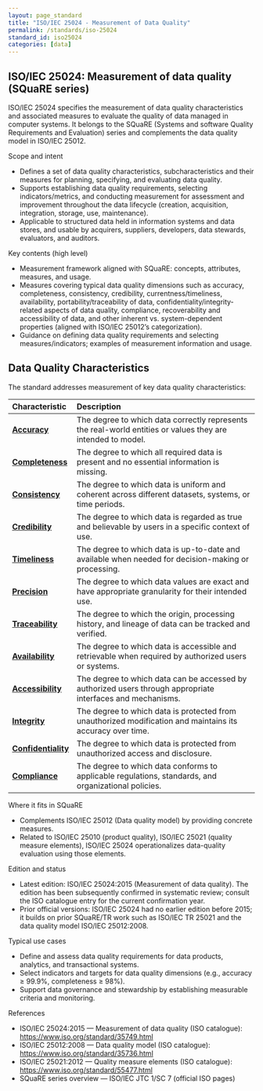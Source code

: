 ```yaml
---
layout: page_standard
title: "ISO/IEC 25024 - Measurement of Data Quality"
permalink: /standards/iso-25024
standard_id: iso25024
categories: [data]
---
```


## ISO/IEC 25024: Measurement of data quality (SQuaRE series)

ISO/IEC 25024 specifies the measurement of data quality characteristics and associated measures to evaluate the quality of data managed in computer systems. It belongs to the SQuaRE (Systems and software Quality Requirements and Evaluation) series and complements the data quality model in ISO/IEC 25012.

Scope and intent
- Defines a set of data quality characteristics, subcharacteristics and their measures for planning, specifying, and evaluating data quality.
- Supports establishing data quality requirements, selecting indicators/metrics, and conducting measurement for assessment and improvement throughout the data lifecycle (creation, acquisition, integration, storage, use, maintenance).
- Applicable to structured data held in information systems and data stores, and usable by acquirers, suppliers, developers, data stewards, evaluators, and auditors.

Key contents (high level)
- Measurement framework aligned with SQuaRE: concepts, attributes, measures, and usage.
- Measures covering typical data quality dimensions such as accuracy, completeness, consistency, credibility, currentness/timeliness, availability, portability/traceability of data, confidentiality/integrity-related aspects of data quality, compliance, recoverability and accessibility of data, and other inherent vs. system-dependent properties (aligned with ISO/IEC 25012’s categorization).
- Guidance on defining data quality requirements and selecting measures/indicators; examples of measurement information and usage.

## Data Quality Characteristics

The standard addresses measurement of key data quality characteristics:

| Characteristic | Description |
|:--- |:--- |
| **[Accuracy](/qualities/accuracy)** | The degree to which data correctly represents the real-world entities or values they are intended to model. |
| **[Completeness](/qualities/completeness)** | The degree to which all required data is present and no essential information is missing. |
| **[Consistency](/qualities/consistency)** | The degree to which data is uniform and coherent across different datasets, systems, or time periods. |
| **[Credibility](/qualities/credibility)** | The degree to which data is regarded as true and believable by users in a specific context of use. |
| **[Timeliness](/qualities/timeliness)** | The degree to which data is up-to-date and available when needed for decision-making or processing. |
| **[Precision](/qualities/precision)** | The degree to which data values are exact and have appropriate granularity for their intended use. |
| **[Traceability](/qualities/traceability)** | The degree to which the origin, processing history, and lineage of data can be tracked and verified. |
| **[Availability](/qualities/availability)** | The degree to which data is accessible and retrievable when required by authorized users or systems. |
| **[Accessibility](/qualities/accessibility)** | The degree to which data can be accessed by authorized users through appropriate interfaces and mechanisms. |
| **[Integrity](/qualities/integrity)** | The degree to which data is protected from unauthorized modification and maintains its accuracy over time. |
| **[Confidentiality](/qualities/confidentiality)** | The degree to which data is protected from unauthorized access and disclosure. |
| **[Compliance](/qualities/compliance)** | The degree to which data conforms to applicable regulations, standards, and organizational policies. |

Where it fits in SQuaRE
- Complements ISO/IEC 25012 (Data quality model) by providing concrete measures.
- Related to ISO/IEC 25010 (product quality), ISO/IEC 25021 (quality measure elements), ISO/IEC 25024 operationalizes data-quality evaluation using those elements.

Edition and status
- Latest edition: ISO/IEC 25024:2015 (Measurement of data quality). The edition has been subsequently confirmed in systematic review; consult the ISO catalogue entry for the current confirmation year.
- Prior official versions: ISO/IEC 25024 had no earlier edition before 2015; it builds on prior SQuaRE/TR work such as ISO/IEC TR 25021 and the data quality model ISO/IEC 25012:2008.

Typical use cases
- Define and assess data quality requirements for data products, analytics, and transactional systems.
- Select indicators and targets for data quality dimensions (e.g., accuracy ≥ 99.9%, completeness ≥ 98%).
- Support data governance and stewardship by establishing measurable criteria and monitoring.

References
- ISO/IEC 25024:2015 — Measurement of data quality (ISO catalogue): https://www.iso.org/standard/35749.html
- ISO/IEC 25012:2008 — Data quality model (ISO catalogue): https://www.iso.org/standard/35736.html
- ISO/IEC 25021:2012 — Quality measure elements (ISO catalogue): https://www.iso.org/standard/55477.html
- SQuaRE series overview — ISO/IEC JTC 1/SC 7 (official ISO pages)

